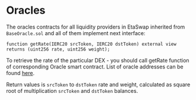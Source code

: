 # Oracles

The oracles contracts for all liquidity providers in EtaSwap inherited from `BaseOracle.sol` and all of them implement next interface:

```
function getRate(IERC20 srcToken, IERC20 dstToken) external view returns (uint256 rate, uint256 weight);
```

To retrieve the rate of the particular DEX - you should call getRate function of corresponding Oracle smart contract. List of oracle addresses can be found [here](./).

Return values is `srcToken` to `dstToken` rate and weight, calculated as square root of multiplication `srcToken` and `dstToken` balances.&#x20;
